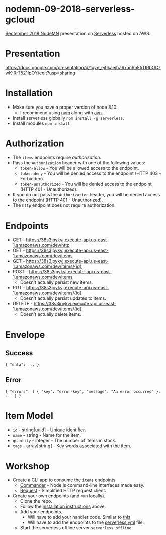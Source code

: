 # nodemn-09-2018-serverless-gcloud
[September 2018 NodeMN](https://www.meetup.com/NodeMN/events/254418194/) presentation on [Serverless](https://serverless.com/) hosted on AWS.

# Presentation
https://docs.google.com/presentation/d/1uyn_ejfIkaejhZ6xanRnFtiTIRbOCzwK-RrT521IpOY/edit?usp=sharing

# Installation
- Make sure you have a proper version of node 8.10.
  - I recommend using [nvm](https://github.com/creationix/nvm) along with [avn](https://github.com/wbyoung/avn).
- Install serverless globally `npm install -g serverless`.
- Install modules `npm install`

# Authorization

- The `items` endpoints require _authorization_.
- Pass the `Authorization` header with one of the following values:
  - `token-allow` - You will be allowed access to the endpoint.
  - `token-deny` - You will be denied access to the endpoint (HTTP 403 - Forbidden).
  - `token-unauthorized` - You will be denied access to the endpoint (HTTP 401 - Unauthorized).
- If you do not pass the `Authorization` header, you will be denied  access to the endpoint (HTTP 401 - Unauthorized).
- The `http` endpoint does not require authorization.


# Endpoints
- GET - https://38s3jpykvj.execute-api.us-east-1.amazonaws.com/dev/http
- GET - https://38s3jpykvj.execute-api.us-east-1.amazonaws.com/dev/items
- GET - https://38s3jpykvj.execute-api.us-east-1.amazonaws.com/dev/items/{id}
- POST - https://38s3jpykvj.execute-api.us-east-1.amazonaws.com/dev/items
  - Doesn't actually persist new items.
- PUT - https://38s3jpykvj.execute-api.us-east-1.amazonaws.com/dev/items/{id}
  - Doesn't actually persist updates to items.
- DELETE - https://38s3jpykvj.execute-api.us-east-1.amazonaws.com/dev/items/{id}
  - Doesn't actually delete items.

# Envelope
## Success

```
{ "data": ... }
```

## Error

```
{ "errors": [ { "key": "error-key", "message": "An error occurred" }, ... ] }
```

# Item Model
- `id` - string[uuid] - Unique identifier.
- `name` - string - Name for the item.
- `quantity` - integer - The number of items in stock.
- `tags` - array[string] - Key words associated with the item.

# Workshop

- Create a CLI app to consume the `items` endpoints.
  - [Commander](https://github.com/tj/commander.js) - Node.js command-line interfaces made easy.
  - [Request](https://github.com/request/request) - Simplified HTTP request client.
- Create your own endpoints (and run locally).
  - Clone the repo.
  - Follow the [installation instructions](https://github.com/Olson3R/nodemn-09-2018-serverless-aws#installation) above.
  - Add your endpoints.
    - Will have to add your handler code. Similar to [this](https://github.com/Olson3R/nodemn-09-2018-serverless-aws/blob/master/lib/items-api.js#L56-L60)
    - Will have to add the endpoints to the [serverless.yml](https://github.com/Olson3R/nodemn-09-2018-serverless-aws/blob/master/serverless.yml) file.
  - Start the serverless offline server `serverless offline`
  
